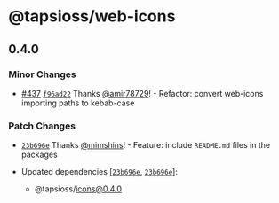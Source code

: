 # @tapsioss/web-icons

## 0.4.0

### Minor Changes

- [#437](https://github.com/Tap30/web-components/pull/437)
  [`f96ad22`](https://github.com/Tap30/web-components/commit/f96ad22f0fe020002716a901a5739df23028ac51)
  Thanks [@amir78729](https://github.com/amir78729)! - Refactor: convert
  web-icons importing paths to kebab-case

### Patch Changes

- [`23b696e`](https://github.com/Tap30/web-components/commit/23b696e026181ae123bb3ab3f5adb01c15c664c9)
  Thanks [@mimshins](https://github.com/mimshins)! - Feature: include
  `README.md` files in the packages

- Updated dependencies
  [[`23b696e`](https://github.com/Tap30/web-components/commit/23b696e026181ae123bb3ab3f5adb01c15c664c9),
  [`23b696e`](https://github.com/Tap30/web-components/commit/23b696e026181ae123bb3ab3f5adb01c15c664c9)]:
  - @tapsioss/icons@0.4.0
